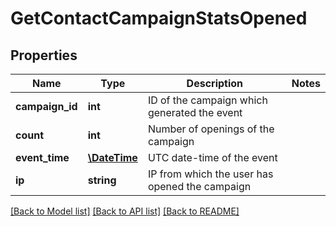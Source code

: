 # GetContactCampaignStatsOpened

## Properties
Name | Type | Description | Notes
------------ | ------------- | ------------- | -------------
**campaign_id** | **int** | ID of the campaign which generated the event | 
**count** | **int** | Number of openings of the campaign | 
**event_time** | [**\DateTime**](\DateTime.md) | UTC date-time of the event | 
**ip** | **string** | IP from which the user has opened the campaign | 

[[Back to Model list]](../README.md#documentation-for-models) [[Back to API list]](../README.md#documentation-for-api-endpoints) [[Back to README]](../README.md)


